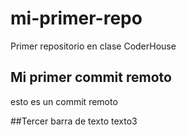 # mi-primer-repo
Primer repositorio en clase CoderHouse

## Mi primer commit remoto
esto es un commit remoto

##Tercer barra de texto
texto3
